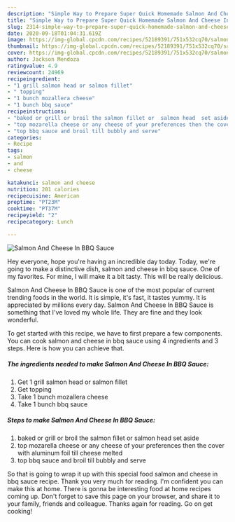 ```yaml
---
description: "Simple Way to Prepare Super Quick Homemade Salmon And Cheese In BBQ Sauce"
title: "Simple Way to Prepare Super Quick Homemade Salmon And Cheese In BBQ Sauce"
slug: 2314-simple-way-to-prepare-super-quick-homemade-salmon-and-cheese-in-bbq-sauce
date: 2020-09-18T01:04:31.619Z
image: https://img-global.cpcdn.com/recipes/52189391/751x532cq70/salmon-and-cheese-in-bbq-sauce-recipe-main-photo.jpg
thumbnail: https://img-global.cpcdn.com/recipes/52189391/751x532cq70/salmon-and-cheese-in-bbq-sauce-recipe-main-photo.jpg
cover: https://img-global.cpcdn.com/recipes/52189391/751x532cq70/salmon-and-cheese-in-bbq-sauce-recipe-main-photo.jpg
author: Jackson Mendoza
ratingvalue: 4.9
reviewcount: 24969
recipeingredient:
- "1 grill salmon head or salmon fillet"
- " topping"
- "1 bunch mozallera cheese"
- "1 bunch bbq sauce"
recipeinstructions:
- "baked or grill or broil the salmon fillet or  salmon head  set aside"
- "top mozarella cheese or any cheese of your preferences then the cover with aluminum  foil till cheese melted"
- "top bbq sauce and broil till bubbly and serve"
categories:
- Recipe
tags:
- salmon
- and
- cheese

katakunci: salmon and cheese 
nutrition: 201 calories
recipecuisine: American
preptime: "PT23M"
cooktime: "PT37M"
recipeyield: "2"
recipecategory: Lunch

---
```



![Salmon And Cheese In BBQ Sauce](https://img-global.cpcdn.com/recipes/52189391/751x532cq70/salmon-and-cheese-in-bbq-sauce-recipe-main-photo.jpg)

Hey everyone, hope you're having an incredible day today. Today, we're going to make a distinctive dish, salmon and cheese in bbq sauce. One of my favorites. For mine, I will make it a bit tasty. This will be really delicious.

Salmon And Cheese In BBQ Sauce is one of the most popular of current trending foods in the world. It is simple, it's fast, it tastes yummy. It is appreciated by millions every day. Salmon And Cheese In BBQ Sauce is something that I've loved my whole life. They are fine and they look wonderful.




To get started with this recipe, we have to first prepare a few components. You can cook salmon and cheese in bbq sauce using 4 ingredients and 3 steps. Here is how you can achieve that.

<!--inarticleads1-->

##### The ingredients needed to make Salmon And Cheese In BBQ Sauce:

1. Get 1 grill salmon head or salmon fillet
1. Get  topping
1. Take 1 bunch mozallera cheese
1. Take 1 bunch bbq sauce




<!--inarticleads2-->

##### Steps to make Salmon And Cheese In BBQ Sauce:

1. baked or grill or broil the salmon fillet or  salmon head  set aside
1. top mozarella cheese or any cheese of your preferences then the cover with aluminum  foil till cheese melted
1. top bbq sauce and broil till bubbly and serve




So that is going to wrap it up with this special food salmon and cheese in bbq sauce recipe. Thank you very much for reading. I'm confident you can make this at home. There is gonna be interesting food at home recipes coming up. Don't forget to save this page on your browser, and share it to your family, friends and colleague. Thanks again for reading. Go on get cooking!
